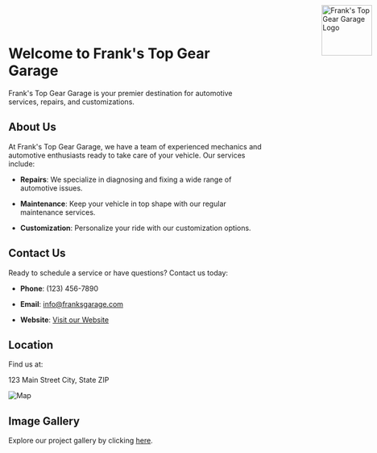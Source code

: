 # Welcome to Frank's Top Gear Garage

<div style="position: absolute; top: 10px; right: 10px;">
    <img src="!(https://github.com/knarf32/knarf32.github.io/assets/112992723/02bd8139-3160-4625-87c6-ce843d4de758)" alt="Frank's Top Gear Garage Logo" width="100" height="auto">
</div>

<style>
    body {
        background-image: url(https://github.com/knarf32/knarf32.github.io/assets/112992723/2aa625f6-e0ca-4c25-b58c-39b6430b7b0e);
        background-size: cover;
        background-repeat: no-repeat;
        background-attachment: fixed;
    }
</style>

Frank's Top Gear Garage is your premier destination for automotive services, repairs, and customizations.

## About Us

At Frank's Top Gear Garage, we have a team of experienced mechanics and automotive enthusiasts ready to take care of your vehicle. Our services include:

- **Repairs**: We specialize in diagnosing and fixing a wide range of automotive issues.

- **Maintenance**: Keep your vehicle in top shape with our regular maintenance services.

- **Customization**: Personalize your ride with our customization options.

## Contact Us

Ready to schedule a service or have questions? Contact us today:

- **Phone**: (123) 456-7890

- **Email**: info@franksgarage.com

- **Website**: [Visit our Website](https://your-username.github.io/your-repo-name/)

## Location

Find us at:

123 Main Street
City, State ZIP

![Map](link-to-your-map-image.png)
## Image Gallery

Explore our project gallery by clicking [here](https://your-username.github.io/your-repo-name/gallery.html).

